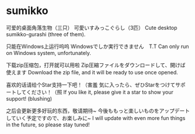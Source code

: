 # sumikko
可爱的桌面角落生物（三只）
可愛いすみっこぐらし（3匹）
Cute desktop sumikko-gurashi (three of them).

只能在Windows上运行呜呜
Windowsでしか実行できません　T.T
Can only run on Windows system, unfortunately.

下载zip压缩包，打开就可以用啦
Zip圧縮ファイルをダウンロードして、開けば使えます
Download the zip file, and it will be ready to use once opened.

喜欢的话请给个Star支持一下吧！（害羞
気に入ったら、ぜひStarをつけてサポートしてください！（照
If you like it, please give it a star to show your support! (blushing)

之后会更新更多好玩的东西，敬请期待~
今後ももっと楽しいものをアップデートしていく予定ですので、お楽しみに~
I will update with even more fun things in the future, so please stay tuned!
